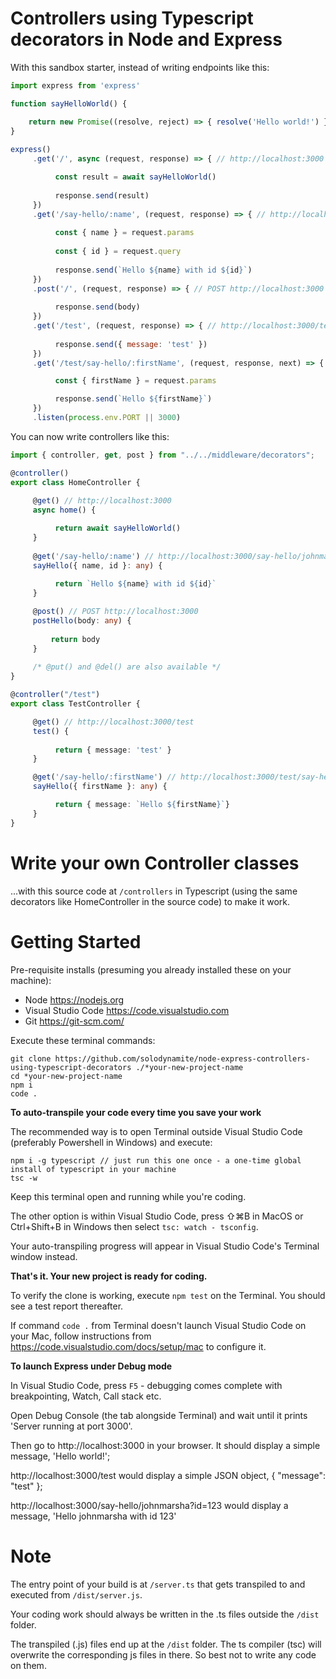 # Controllers using Typescript decorators in Node and Express

With this sandbox starter, instead of writing endpoints like this:

```javascript
import express from 'express'

function sayHelloWorld() {

    return new Promise((resolve, reject) => { resolve('Hello world!') })
}
	
express()
     .get('/', async (request, response) => { // http://localhost:3000

          const result = await sayHelloWorld()
     
          response.send(result)
     })
     .get('/say-hello/:name', (request, response) => { // http://localhost:3000/say-hello/johnmarsha/id=123
     
          const { name } = request.params
     
          const { id } = request.query
	
          response.send(`Hello ${name} with id ${id}`)
     })
     .post('/', (request, response) => { // POST http://localhost:3000
     
          response.send(body)
     })
     .get('/test', (request, response) => { // http://localhost:3000/test
     
          response.send({ message: 'test' })
     })
     .get('/test/say-hello/:firstName', (request, response, next) => {

          const { firstName } = request.params

          response.send(`Hello ${firstName}`)
     })
     .listen(process.env.PORT || 3000)
```

You can now write controllers like this:

```ts
import { controller, get, post } from "../../middleware/decorators";

@controller()
export class HomeController {
     
     @get() // http://localhost:3000
     async home() { 

          return await sayHelloWorld()
     }
     
     @get('/say-hello/:name') // http://localhost:3000/say-hello/johnmarsha?id=123
     sayHello({ name, id }: any) {
     
          return `Hello ${name} with id ${id}`
     }

     @post() // POST http://localhost:3000
     postHello(body: any) {
     
         return body
     }
     
     /* @put() and @del() are also available */
}

@controller("/test")
export class TestController {

     @get() // http://localhost:3000/test
     test() {
     
          return { message: 'test' }
     }

     @get('/say-hello/:firstName') // http://localhost:3000/test/say-hello/martha
     sayHello({ firstName }: any) {

          return { message: `Hello ${firstName}`}
     }
}
```

# Write your own Controller classes

...with this source code at `/controllers` in Typescript (using the same decorators like HomeController in the source code) to make it work.


# Getting Started

Pre-requisite installs (presuming you already installed these on your machine):

* Node https://nodejs.org
* Visual Studio Code https://code.visualstudio.com
* Git https://git-scm.com/

Execute these terminal commands:

```
git clone https://github.com/solodynamite/node-express-controllers-using-typescript-decorators ./*your-new-project-name
cd *your-new-project-name
npm i
code .
```

**To auto-transpile your code every time you save your work**

The recommended way is to open Terminal outside Visual Studio Code (preferably Powershell in Windows) and execute:

```
npm i -g typescript // just run this one once - a one-time global install of typescript in your machine
tsc -w
```

Keep this terminal open and running while you're coding.

The other option is within Visual Studio Code, press ⇧⌘B in MacOS or Ctrl+Shift+B in Windows then select `tsc: watch - tsconfig`.

Your auto-transpiling progress will appear in Visual Studio Code's Terminal window instead.

**That's it.  Your new project is ready for coding.**

To verify the clone is working, execute `npm test` on the Terminal.  You should see a test report thereafter.

If command `code .` from Terminal doesn't launch Visual Studio Code on your Mac, follow instructions from https://code.visualstudio.com/docs/setup/mac to configure it.


**To launch Express under Debug mode**

In Visual Studio Code, press `F5` - debugging comes complete with breakpointing, Watch, Call stack etc.

Open Debug Console (the tab alongside Terminal) and wait until it prints 'Server running at port 3000'.

Then go to http://localhost:3000 in your browser.  It should display a simple message, 'Hello world!';

http://localhost:3000/test would display a simple JSON object, { "message": "test" };

http://localhost:3000/say-hello/johnmarsha?id=123 would display a message, 'Hello johnmarsha with id 123'


# Note

The entry point of your build is at `/server.ts` that gets transpiled to and executed from `/dist/server.js`.

Your coding work should always be written in the .ts files outside the `/dist` folder.

The transpiled (.js) files end up at the `/dist` folder.  The ts compiler (tsc) will overwrite the corresponding js files in there.  So best not to write any code on them.
